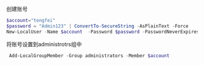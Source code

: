 创建账号

```powershell
$account="tengfei"
$password = "Admin123" | ConvertTo-SecureString -AsPlainText -Force 
New-LocalUser -Name $account  -Password $password -PasswordNeverExpires -UserMayNotChangePassword 
```

将账号设置到administrotrs组中

```powershell
 Add-LocalGroupMember -Group administrators -Member $account 
```

